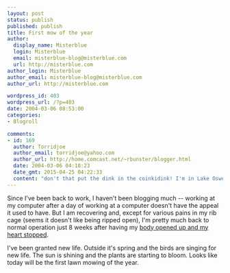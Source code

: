 ```yaml
---
layout: post
status: publish
published: publish
title: First mow of the year
author:
  display_name: Misterblue
  login: Misterblue
  email: misterblue-blog@misterblue.com
  url: http://misterblue.com
author_login: Misterblue
author_email: misterblue-blog@misterblue.com
author_url: http://misterblue.com

wordpress_id: 403
wordpress_url: /?p=403
date: 2004-03-06 08:53:00
categories:
- Blogroll

comments:
- id: 169
  author: Torridjoe
  author_email: torridjoe@yahoo.com
  author_url: http://home.comcast.net/~rbunster/blogger.html
  date: 2004-03-06 04:18:23
  date_gmt: 2015-04-25 04:22:33
  content: "don't that put the dink in the coinkidink! I'm in Lake Oswego, and I just mowed my lawn for the first time this year. It was still pretty wet, but 36 dry hours is about all we can hope for for another 6 weeks or so. \n\nCarry on,\nTJ\n"
---
```

<p>
Since I've been back to work, I haven't been blogging much --
working at my computer after a day of working at a computer
doesn't have the appeal it used to have.
But I am recovering and, except for various pains in my
rib cage (seems it doesn't like being ripped open),
I'm pretty much back to normal operation just 8 weeks
after having my 
<a href="http://www.misterblue.com/mt/archives/20040113-more_recovering.html">
body opened up and 
my heart stopped</a>.
</p>
<p>
I've been granted new life.
Outside it's spring and the birds are singing for new life.
The sun is shining and the plants are starting to bloom.
Looks like today will be the first lawn mowing of the year.
</p>
